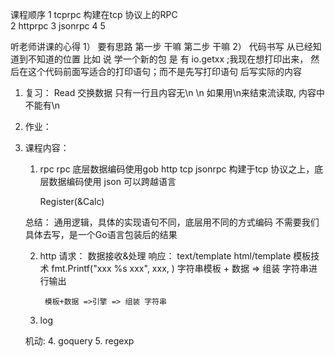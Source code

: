 课程顺序
1 tcprpc  构建在tcp 协议上的RPC  
2 httprpc 
3 jsonrpc
4 
5



听老师讲课的心得
1） 要有思路    第一步 干嘛  第二步 干嘛
2） 代码书写  从已经知道到不知道的位置 比如 说 学一个新的包   是 有 io.getxx  ;我现在想打印出来， 然后在这个代码前面写适合的打印语句；而不是先写打印语句  后写实际的内容  


1. 复习：
    Read
        交换数据 只有一行且内容无\n \n
        如果用\n来结束流读取, 内容中不能有\n
2. 作业：
3. 课程内容：
    1. rpc
        rpc       底层数据编码使用gob
            http
            tcp
        jsonrpc   构建于tcp 协议之上，底层数据编码使用  json 可以跨越语言

        Register(&Calc)

    总结： 通用逻辑，具体的实现语句不同，底层用不同的方式编码 不需要我们具体去写，是一个Go语言包装后的结果


    2. http
        请求：
            数据接收&处理
        响应：
            text/template
            html/template
            模板技术
            fmt.Printf("xxx %s xxx", xxx, )
            字符串模板 + 数据 => 组装 字符串进行输出

            模板+数据 =>引擎 => 组装 字符串

    3. log

    机动:
    4. goquery
    5. regexp

